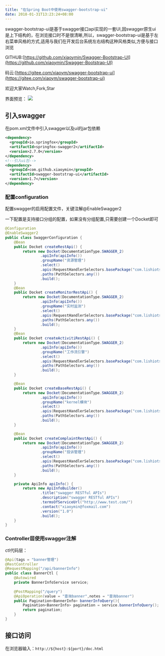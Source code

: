 ```yaml
---
title: "在Spring Boot中使用swagger-bootstrap-ui"
date: 2018-01-31T13:23:24+08:00
---
```


swagger-bootstrap-ui是基于swagger接口api实现的一套UI,因swagger原生ui是上下结构的，在浏览接口时不是很清晰,所以，swagger-bootstrap-ui是基于左右菜单风格的方式,适用与我们在开发后台系统左右结构这种风格类似,方便与接口浏览

GITHUB:[https://github.com/xiaoymin/Swagger-Bootstrap-UI](https://github.com/xiaoymin/Swagger-Bootstrap-UI)

码云:[https://gitee.com/xiaoym/swagger-bootstrap-ui](https://gitee.com/xiaoym/swagger-bootstrap-ui)


欢迎大家Watch,Fork,Star

界面预览：
![](preview.jpg)

## 引入swagger

在pom.xml文件中引入swagger以及ui的jar包依赖

```xml
<dependency>
  <groupId>io.springfox</groupId>
  <artifactId>springfox-swagger2</artifactId>
  <version>2.7.0</version>
</dependency>
<!--引入ui包-->
<dependency>
  <groupId>com.github.xiaoymin</groupId>
  <artifactId>swagger-bootstrap-ui</artifactId>
  <version>1.7</version>
</dependency>
```

### 配置configuration
配置swagger的启用配置文件，关键注解@EnableSwagger2

一下配置是支持接口分组的配置，如果没有分组配置,只需要创建一个Docket即可

```java
@Configuration
@EnableSwagger2
public class SwaggerConfiguration {
    @Bean
    public Docket createRestApi() {
        return new Docket(DocumentationType.SWAGGER_2)
                .apiInfo(apiInfo())
                .groupName("资源管理")
                .select()
                .apis(RequestHandlerSelectors.basePackage("com.lishiots.dc.baseinfo.ctl"))
                .paths(PathSelectors.any())
                .build();
    }
    @Bean
    public Docket createMonitorRestApi() {
        return new Docket(DocumentationType.SWAGGER_2)
                .apiInfo(apiInfo())
                .groupName("实时监测")
                .select()
                .apis(RequestHandlerSelectors.basePackage("com.lishiots.dc.monitor.ctl"))
                .paths(PathSelectors.any())
                .build();
    }
    @Bean
    public Docket createActivitiRestApi() {
        return new Docket(DocumentationType.SWAGGER_2)
                .apiInfo(apiInfo())
                .groupName("工作流引擎")
                .select()
                .apis(RequestHandlerSelectors.basePackage("com.lishiots.dc.activiti.ctl"))
                .paths(PathSelectors.any())
                .build();
    }

    @Bean
    public Docket createBaseRestApi() {
        return new Docket(DocumentationType.SWAGGER_2)
                .apiInfo(apiInfo())
                .groupName("kernel模块")
                .select()
                .apis(RequestHandlerSelectors.basePackage("com.lishiots.dc.kernel.ctl"))
                .paths(PathSelectors.any())
                .build();
    }

    @Bean
    public Docket createComplaintRestApi() {
        return new Docket(DocumentationType.SWAGGER_2)
                .apiInfo(apiInfo())
                .groupName("投诉管理")
                .select()
                .apis(RequestHandlerSelectors.basePackage("com.lishiots.dc.complaint.ctl"))
                .paths(PathSelectors.any())
                .build();
    }

    private ApiInfo apiInfo() {
        return new ApiInfoBuilder()
                .title("swagger RESTful APIs")
                .description("swagger RESTful APIs")
                .termsOfServiceUrl("http://www.test.com/")
                .contact("xiaoymin@foxmail.com")
                .version("1.0")
                .build();
    }
}
```

### Controller层使用swagger注解

ctl代码层：

```java
@Api(tags = "banner管理")
@RestController
@RequestMapping("/api/bannerInfo")
public class BannerCtl {
    @Autowired
    private BannerInfoService service;
    
    @PostMapping("/query")
    @ApiOperation(value = "查询banner",notes = "查询banner")
    public Pagination<BannerInfo> bannerInfoQuery(){
        Pagination<BannerInfo> pagination = service.bannerInfoQuery();
        return pagination;
    }
}
```

## 接口访问

在浏览器输入：`http://${host}:${port}/doc.html`